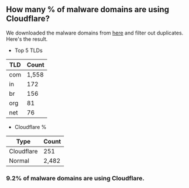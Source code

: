 ## How many % of malware domains are using Cloudflare?


We downloaded the malware domains from [here](https://urlhaus.abuse.ch) and filter out duplicates.
Here's the result.


[//]: # (start replacement)


- Top 5 TLDs

| TLD | Count |
| --- | --- |
| com | 1,558 |
| in | 172 |
| br | 156 |
| org | 81 |
| net | 76 |


- Cloudflare %

| Type | Count |
| --- | --- |
| Cloudflare | 251 |
| Normal | 2,482 |


### 9.2% of malware domains are using Cloudflare.